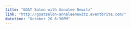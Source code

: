```yaml
---
title: "GOAT Salon with Annalee Newitz"
link: "http://goatsalon-annaleenewitz.eventbrite.com/"
datetime: "October 26 6:30PM"
---
```

